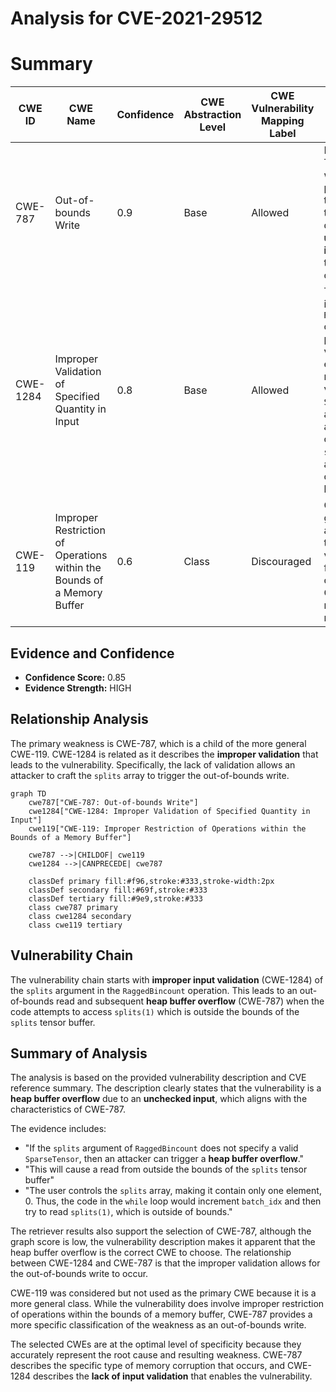 # Analysis for CVE-2021-29512

# Summary
| CWE ID | CWE Name | Confidence | CWE Abstraction Level | CWE Vulnerability Mapping Label | CWE-Vulnerability Mapping Notes |
|---|---|---|---|---|---|
| CWE-787 | Out-of-bounds Write | 0.9 | Base | Allowed | Primary CWE. The code writes data past the end of the `splits` tensor's buffer due to the **unchecked input**, leading to memory corruption. |
| CWE-1284 | Improper Validation of Specified Quantity in Input | 0.8 | Base | Allowed | The `splits` input to the `RaggedBincount` op is not properly validated to ensure it represents a valid `SparseTensor`, allowing an attacker to control the `splits` array and cause an out-of-bounds read. |
| CWE-119 | Improper Restriction of Operations within the Bounds of a Memory Buffer | 0.6 | Class | Discouraged | CWE-119 is a general class, and although the vulnerability falls under this category, CWE-787 is a more specific match. |

## Evidence and Confidence

*   **Confidence Score:** 0.85
*   **Evidence Strength:** HIGH

## Relationship Analysis
The primary weakness is CWE-787, which is a child of the more general CWE-119. CWE-1284 is related as it describes the **improper validation** that leads to the vulnerability. Specifically, the lack of validation allows an attacker to craft the `splits` array to trigger the out-of-bounds write.

```mermaid
graph TD
    cwe787["CWE-787: Out-of-bounds Write"]
    cwe1284["CWE-1284: Improper Validation of Specified Quantity in Input"]
    cwe119["CWE-119: Improper Restriction of Operations within the Bounds of a Memory Buffer"]

    cwe787 -->|CHILDOF| cwe119
    cwe1284 -->|CANPRECEDE| cwe787

    classDef primary fill:#f96,stroke:#333,stroke-width:2px
    classDef secondary fill:#69f,stroke:#333
    classDef tertiary fill:#9e9,stroke:#333
    class cwe787 primary
    class cwe1284 secondary
    class cwe119 tertiary
```

## Vulnerability Chain
The vulnerability chain starts with **improper input validation** (CWE-1284) of the `splits` argument in the `RaggedBincount` operation. This leads to an out-of-bounds read and subsequent **heap buffer overflow** (CWE-787) when the code attempts to access `splits(1)` which is outside the bounds of the `splits` tensor buffer.

## Summary of Analysis
The analysis is based on the provided vulnerability description and CVE reference summary. The description clearly states that the vulnerability is a **heap buffer overflow** due to an **unchecked input**, which aligns with the characteristics of CWE-787.

The evidence includes:
- "If the `splits` argument of `RaggedBincount` does not specify a valid `SparseTensor`, then an attacker can trigger a **heap buffer overflow**."
- "This will cause a read from outside the bounds of the `splits` tensor buffer"
- "The user controls the `splits` array, making it contain only one element, 0. Thus, the code in the `while` loop would increment `batch_idx` and then try to read `splits(1)`, which is outside of bounds."

The retriever results also support the selection of CWE-787, although the graph score is low, the vulnerability description makes it apparent that the heap buffer overflow is the correct CWE to choose. The relationship between CWE-1284 and CWE-787 is that the improper validation allows for the out-of-bounds write to occur.

CWE-119 was considered but not used as the primary CWE because it is a more general class. While the vulnerability does involve improper restriction of operations within the bounds of a memory buffer, CWE-787 provides a more specific classification of the weakness as an out-of-bounds write.

The selected CWEs are at the optimal level of specificity because they accurately represent the root cause and resulting weakness. CWE-787 describes the specific type of memory corruption that occurs, and CWE-1284 describes the **lack of input validation** that enables the vulnerability.